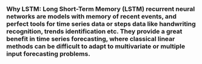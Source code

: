 ### Why LSTM: Long Short-Term Memory (LSTM) recurrent neural networks are models with memory of recent events, and perfect tools for time series data or steps data like handwriting recognition, trends identification etc. They provide a great benefit in time series forecasting, where classical linear methods can be difficult to adapt to multivariate or multiple input forecasting problems.
